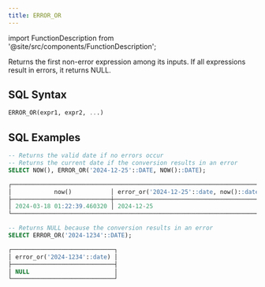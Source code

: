```yaml
---
title: ERROR_OR
---
```

import FunctionDescription from '@site/src/components/FunctionDescription';

<FunctionDescription description="Introduced or updated: v1.2.379"/>

Returns the first non-error expression among its inputs. If all expressions result in errors, it returns NULL.

## SQL Syntax

```sql
ERROR_OR(expr1, expr2, ...)
```

## SQL Examples

```sql
-- Returns the valid date if no errors occur
-- Returns the current date if the conversion results in an error
SELECT NOW(), ERROR_OR('2024-12-25'::DATE, NOW()::DATE);

┌────────────────────────────────────────────────────────────────────────┐
│            now()           │ error_or('2024-12-25'::date, now()::date) │
├────────────────────────────┼───────────────────────────────────────────┤
│ 2024-03-18 01:22:39.460320 │ 2024-12-25                                │
└────────────────────────────────────────────────────────────────────────┘

-- Returns NULL because the conversion results in an error
SELECT ERROR_OR('2024-1234'::DATE);

┌─────────────────────────────┐
│ error_or('2024-1234'::date) │
├─────────────────────────────┤
│ NULL                        │
└─────────────────────────────┘
```